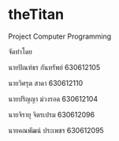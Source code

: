 # theTitan
Project Computer Programming 

จัดทำโดย

นายปัณฑ์ธร กันทรัพย์ 630612105

นายวิศรุต สาดา 630612110

นายปริญญา ม่วงรอด 630612104

นายจิรายุ จิตรเปรม 630612096

นายคณพัฒน์ ประเพชร 630612095
